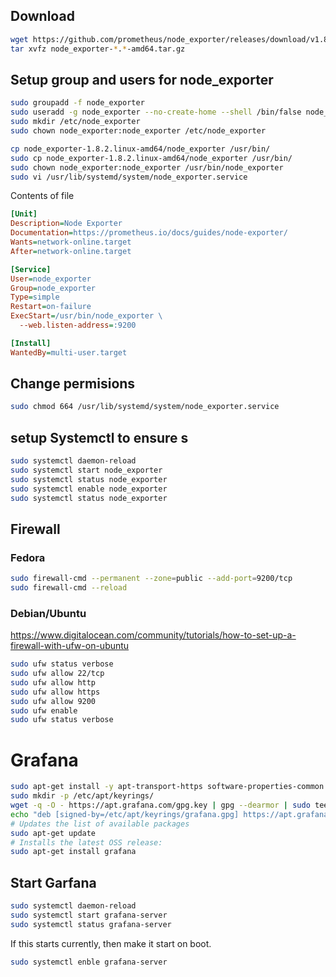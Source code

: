 
## Download
```bash
wget https://github.com/prometheus/node_exporter/releases/download/v1.8.2/node_exporter-1.8.2.linux-amd64.tar.gz
tar xvfz node_exporter-*.*-amd64.tar.gz
```

## Setup group and users for node_exporter
```bash
sudo groupadd -f node_exporter
sudo useradd -g node_exporter --no-create-home --shell /bin/false node_exporter
sudo mkdir /etc/node_exporter
sudo chown node_exporter:node_exporter /etc/node_exporter
```

```bash
cp node_exporter-1.8.2.linux-amd64/node_exporter /usr/bin/
sudo cp node_exporter-1.8.2.linux-amd64/node_exporter /usr/bin/
sudo chown node_exporter:node_exporter /usr/bin/node_exporter
sudo vi /usr/lib/systemd/system/node_exporter.service
```

Contents of file
```ini 
[Unit]
Description=Node Exporter
Documentation=https://prometheus.io/docs/guides/node-exporter/
Wants=network-online.target
After=network-online.target

[Service]
User=node_exporter
Group=node_exporter
Type=simple
Restart=on-failure
ExecStart=/usr/bin/node_exporter \
  --web.listen-address=:9200

[Install]
WantedBy=multi-user.target
```

## Change permisions
```bash
sudo chmod 664 /usr/lib/systemd/system/node_exporter.service
```

## setup Systemctl to ensure s
```bash
sudo systemctl daemon-reload
sudo systemctl start node_exporter
sudo systemctl status node_exporter
sudo systemctl enable node_exporter
sudo systemctl status node_exporter
```

## Firewall
### Fedora 

```bash
sudo firewall-cmd --permanent --zone=public --add-port=9200/tcp
sudo firewall-cmd --reload
```

### Debian/Ubuntu 
https://www.digitalocean.com/community/tutorials/how-to-set-up-a-firewall-with-ufw-on-ubuntu

```bash
sudo ufw status verbose
sudo ufw allow 22/tcp
sudo ufw allow http
sudo ufw allow https
sudo ufw allow 9200
sudo ufw enable
sudo ufw status verbose
```

# Grafana

```bash
sudo apt-get install -y apt-transport-https software-properties-common wget
sudo mkdir -p /etc/apt/keyrings/
wget -q -O - https://apt.grafana.com/gpg.key | gpg --dearmor | sudo tee /etc/apt/keyrings/grafana.gpg > /dev/null
echo "deb [signed-by=/etc/apt/keyrings/grafana.gpg] https://apt.grafana.com stable main" | sudo tee -a /etc/apt/sources.list.d/grafana.list
# Updates the list of available packages
sudo apt-get update
# Installs the latest OSS release:
sudo apt-get install grafana
```


## Start Garfana 

```bash
sudo systemctl daemon-reload
sudo systemctl start grafana-server
sudo systemctl status grafana-server
```

If this starts currently, then make it start on boot.
```bash
sudo systemctl enble grafana-server
```



